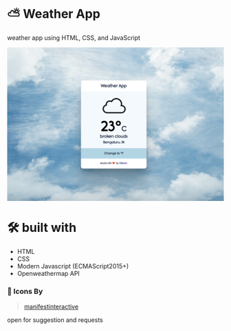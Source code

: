 # ⛅️ Weather App

weather app using HTML, CSS, and JavaScript

![ss](./images/ss.png)

# 🛠 built with
- HTML
- CSS
- Modern Javascript (ECMAScript2015+)
- Openweathermap API

### 🎨 Icons By 
> [manifestinteractive](https://github.com/manifestinteractive/weather-underground-icons)

open for suggestion and requests